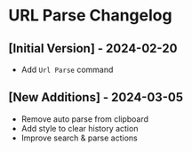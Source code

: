 # URL Parse Changelog

## [Initial Version] - 2024-02-20

- Add `Url Parse` command

## [New Additions] - 2024-03-05

- Remove auto parse from clipboard
- Add style to clear history action
- Improve search & parse actions
